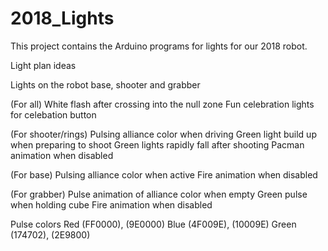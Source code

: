 # 2018_Lights

This project contains the Arduino programs for lights for our 2018 robot.

Light plan ideas

Lights on the robot base, shooter and grabber

(For all)
White flash after crossing into the null zone
Fun celebration lights for celebation button

(For shooter/rings)
Pulsing alliance color when driving
Green light build up when preparing to shoot
Green lights rapidly fall after shooting
Pacman animation when disabled

(For base)
Pulsing alliance color when active
Fire animation when disabled

(For grabber)
Pulse animation of alliance color when empty
Green pulse when holding cube
Fire animation when disabled

Pulse colors
Red (FF0000), (9E0000)
Blue (4F009E), (10009E)
Green (174702), (2E9800)
